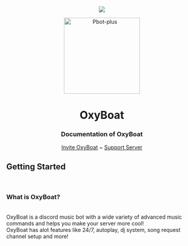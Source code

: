 <center><img src="https://capsule-render.vercel.app/api?type=waving&color=gradient&height=200&section=header&text=OxyBoat&fontSize=80&fontAlignY=35&animation=twinkling&fontColor=gradient" /></center>

<p align = "center">
  <img src = "https://cdn.discordapp.com/attachments/892270315630133268/898869294769770506/1634314492194.jpg" alt="Pbot-plus" width="200" height="200"/>

  <h1 align = "center">OxyBoat</h1>
  <h3 align = "center">Documentation of OxyBoat</h3>
</p>

<p align = "center">
  <a href = "https://dsc.gg/oxyboat">Invite OxyBoat</a> ~ <a href = "https://discord.gg/jN8AKsPcwu">Support Server</a>
</p>

<p>
  <h2>Getting Started</h2>
  <br>
  <h3>What is OxyBoat?</h3>
  <br>
  OxyBoat is a discord music bot with a wide variety of advanced music commands and helps you make your server more cool!
  <br>
  OxyBoat has alot features like 24/7, autoplay, dj system, song request channel setup and more!
</p>
